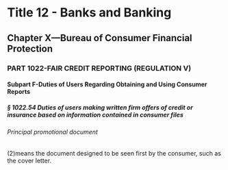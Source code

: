 
# Title 12 - Banks and Banking
## Chapter X—Bureau of Consumer Financial Protection
### PART 1022-FAIR CREDIT REPORTING (REGULATION V)
#### Subpart F-Duties of Users Regarding Obtaining and Using Consumer Reports
##### § 1022.54 Duties of users making written firm offers of credit or insurance based on information contained in consumer files
###### Principal promotional document

(2)means the document designed to be seen first by the consumer, such as the cover letter.
